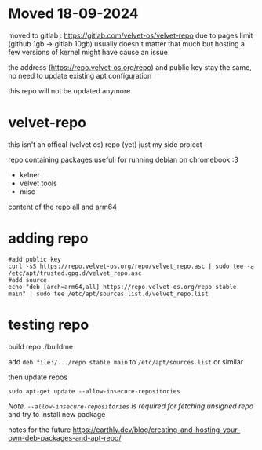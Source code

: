 # Moved 18-09-2024

moved to gitlab : https://gitlab.com/velvet-os/velvet-repo
due to pages limit (github 1gb -> gitlab 10gb) usually doesn't matter that much but hosting a few versions of kernel might have cause an issue

the address (https://repo.velvet-os.org/repo) and public key stay the same, no need to update existing apt configuration

this repo will not be updated anymore

# velvet-repo

this isn't an offical (velvet os) repo (yet) just my side project

repo containing packages usefull for running debian on chromebook :3

- kelner
- velvet tools
- misc

content of the repo [all](https://repo.velvet-os.org/repo/dists/stable/main/binary-all/Packages) and [arm64](https://repo.velvet-os.org/repo/dists/stable/main/binary-arm64/Packages)

# adding repo

```
#add public key
curl -sS https://repo.velvet-os.org/repo/velvet_repo.asc | sudo tee -a /etc/apt/trusted.gpg.d/velvet_repo.asc
#add source
echo "deb [arch=arm64,all] https://repo.velvet-os.org/repo stable main" | sudo tee /etc/apt/sources.list.d/velvet_repo.list
```

# testing repo

build repo ./buildme

add ```deb file:/.../repo stable main``` to ```/etc/apt/sources.list``` or similar

then update repos
```
sudo apt-get update --allow-insecure-repositories
```
_Note. ```--allow-insecure-repositories``` is required for fetching unsigned repo_
and try to install new package

notes for the future https://earthly.dev/blog/creating-and-hosting-your-own-deb-packages-and-apt-repo/
